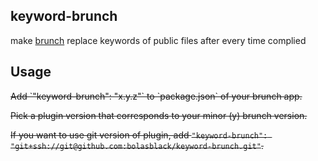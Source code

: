 ## keyword-brunch
make [brunch](http://brunch.io) replace keywords of public files after every time complied

## Usage
<del>
Add `"keyword-brunch": "x.y.z"` to `package.json` of your brunch app.

Pick a plugin version that corresponds to your minor (y) brunch version.
</del>

If you want to use git version of plugin, add
`"keyword-brunch": "git+ssh://git@github.com:bolasblack/keyword-brunch.git"`.
